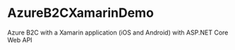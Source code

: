 # AzureB2CXamarinDemo
Azure B2C with a Xamarin application (iOS and Android) with ASP.NET Core Web API

